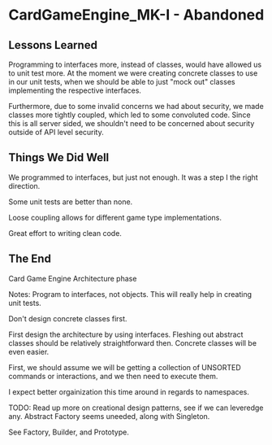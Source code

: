 # CardGameEngine_MK-I - Abandoned

## Lessons Learned

Programming to interfaces more, instead of classes, would have allowed us to unit test more. At the moment we were creating concrete classes to use in our unit tests, when we should be able to just "mock out" classes implementing the respective interfaces. 

Furthermore, due to some invalid concerns we had about security, we made classes more tightly coupled, which led to some convoluted code. Since this is all server sided, we shouldn't need to be concerned about security outside of API level security.

## Things We Did Well

We programmed to interfaces, but just not enough. It was a step I  the right direction. 

Some unit tests are better than none.

Loose coupling allows for different game type implementations.

Great effort to writing clean code. 

## The End

Card Game Engine Architecture phase

Notes:
Program to interfaces, not objects. This will really help in creating unit tests.

Don't design concrete classes first.

First design the architecture by using interfaces. Fleshing out abstract classes should be relatively straightforward then.
Concrete classes will be even easier.

First, we should assume we will be getting a collection of UNSORTED commands or interactions, and we then need to execute them.

I expect better orgainization this time around in regards to namespaces.

TODO: Read up more on creational design patterns, see if we can leveredge any. Abstract Factory seems uneeded, along with Singleton.

See Factory, Builder, and Prototype. 
